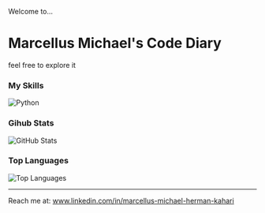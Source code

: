 Welcome to...

# Marcellus Michael's Code Diary 

feel free to explore it

### My Skills

<p>
  <img alt="Python" src="https://img.shields.io/badge/-Python-347AB4?style=flat-square&logo=python&logoColor=white" />
</p>


### Gihub Stats
<p><img src="https://github-readme-stats.vercel.app/api?username=pandora-1&amp;show_icons=true&amp;count_private=true&amp;theme=cobalt" alt="GitHub Stats"></p>

### Top Languages
<p><img src="https://github-readme-stats.vercel.app/api/top-langs/?username=pandora-1&amp;layout=compact" alt="Top Languages"></p>

---

Reach me at: www.linkedin.com/in/marcellus-michael-herman-kahari
